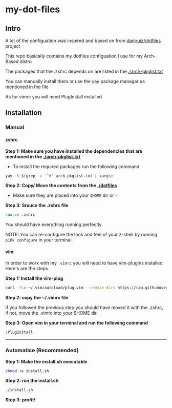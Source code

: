# my-dot-files


## Intro

A lot of the configuation was inspired and based on from [daniruiz/dotfiles](https://github.com/daniruiz/dotfiles) project

This repo basically contains my dotfiles configuation I use for my Arch-Based distro

The packages that the .zshrc depends on are listed in the [./arch-pkglist.txt](./arch-pkglist.txt)

You can manually install them or use the yay package manager as  mentioned in the file

As for vimrc you will need PlugInstall installed

## Installation 

### Manual

#### zshrc

**Step 1: Make sure you have installed the dependencies that are mentioned in the [./arch-pkglist.txt](./arch-pkglist.txt)** 

- To install the required packages run the following command

```bash
yay -S $(grep -v '^#' arch-pkglist.txt | xargs)
```
**Step 2: Copy/ Move the contents from the [./dotfiles](./dotfiles/)**

- Make sure they are placed into your `$HOME` dir or `~`

**Step 3: Srouce the .zshrc file**

```bash
source .zshrc
```

You should have everything running perfectly 

NOTE: You can re-configure the look and feel of your z-shell by running `p10k configure`
in your terminal.

#### vim

In order to work with my `.vimrc` you will need to have vim-plugins installed
Here's are the steps 

**Step 1: Install the vim-plug**
```bash
curl -fLo ~/.vim/autoload/plug.vim --create-dirs https://raw.githubusercontent.com/junegunn/vim-plug/master/plug.vim
```

**Step 2: copy the ~/.vimrc file**

If you followed the previous step you should have moved it with the .zshrc, if not, move the .vimrc into your $HOME dir.

**Step 3: Open vim in your terminal and run the following command**

```bash
:PlugInstall
```
___

### Automatice (Recommended)

**Step 1: Make the install.sh executable**
```bash
chmod +x install.sh
```

**Step 2: run the install.sh**
```bash
./install.sh
```

**Step 3: profit!**
